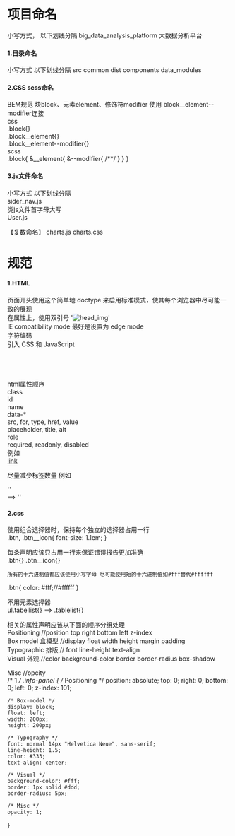 # 项目命名

小写方式， 以下划线分隔 
big_data_analysis_platform 大数据分析平台

<h4>1.目录命名</h4>
小写方式 以下划线分隔 
src common dist components data_modules

<h4>2.CSS scss命名</h4>
BEM规范 块block、元素element、修饰符modifier 使用 block__element--modifier连接<br>
css <br>
.block{} <br>
.block__element{} <br>
.block__element--modifier{}<br>
scss<br> 
.block{
	&__element{
		&--modifier{
			/**/
		}
	}
}

<h4>3.js文件命名</h4>
小写方式 以下划线分隔 <br>
sider_nav.js<br>
类js文件首字母大写<br>
User.js<br>

【复数命名】 charts.js charts.css <br>

# 规范

<h4>1.HTML</h4>
页面开头使用这个简单地 doctype 来启用标准模式，使其每个浏览器中尽可能一致的展现 <!DOCTYPE html><br>
在属性上，使用双引号  '<img src="head_img.png" alt="head_img">'<br>
IE compatibility mode 最好是设置为 edge mode <meta http-equiv="X-UA-Compatible" content="IE=Edge"><br>
字符编码 <meta charset="UTF-8"><br>
引入 CSS 和 JavaScript <br>
<code>
<link rel="stylesheet" href="common.css">
<style>
    /* ... */
</style>
<script src="code-guide.js"></script>
</code>

html属性顺序<br>
class<br>
id<br>
name<br>
data-*<br>
src, for, type, href, value<br>
placeholder, title, alt<br>
 role<br>
required, readonly, disabled<br>
例如<br>
<a id="" class="" data-modal="" href="#">link</a><br>

尽量减少标签数量 例如<br>
<div class="head">
    '<img src="">'
</div>
==> 
'<img class="head" src="">'



<h4>2.css </h4>
使用组合选择器时，保持每个独立的选择器占用一行<br>
.btn,
.btn__icon{
	font-size: 1.1em;
}

每条声明应该只占用一行来保证错误报告更加准确<br>
.btn{}
.btn__icon{}

	所有的十六进制值都应该使用小写字母 尽可能使用短的十六进制值如#fff替代#ffffff
.btn{
	color: #fff;//#ffffff
}

不用元素选择器<br>
ul.tabellist{} 
==> 
.tablelist{}

相关的属性声明应该以下面的顺序分组处理<br>
Positioning //position top right bottom left z-index<br>
Box model 盒模型 //display float width height margin padding<br>
Typographic 排版 // font line-height text-align<br>
Visual 外观 //color background-color border border-radius box-shadow<br>

 Misc //opcity<br>
 	/* 1 */
	.info-panel {
    /* Positioning */
    position: absolute;
    top: 0;
    right: 0;
    bottom: 0;
    left: 0;
    z-index: 101;

    /* Box-model */
    display: block;
    float: left;
    width: 200px;
    height: 200px;

    /* Typography */
    font: normal 14px "Helvetica Neue", sans-serif;
    line-height: 1.5;
    color: #333;
    text-align: center;

    /* Visual */
    background-color: #fff;
    border: 1px solid #ddd;
    border-radius: 5px;

    /* Misc */
    opacity: 1;
}
